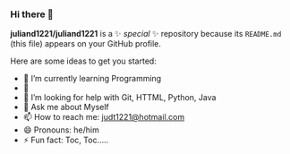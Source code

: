 ### Hi there 👋


**juliand1221/juliand1221** is a ✨ _special_ ✨ repository because its `README.md` (this file) appears on your GitHub profile.

Here are some ideas to get you started:

- 🌱 I’m currently learning Programming
- 👯 
- 🤔 I’m looking for help with Git, HTTML, Python, Java
- 💬 Ask me about Myself
- 📫 How to reach me: judt1221@hotmail.com
- 😄 Pronouns: he/him
- ⚡ Fun fact: Toc, Toc.....

